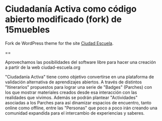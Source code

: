 Ciudadanía Activa como código abierto modificado (fork) de 15muebles
=========

Fork de WordPress theme for the site [Ciudad Escuela](http://ciudad-escuela.org).

==

Aprovechamos las posibilidades del software libre para hacer una creación a partir de la web ciudad-escuela.org

"Ciudadanía Activa" tiene como objetivo convertirse en una plataforma de validación alternativa de aprendizajes abiertos.
A través de distintos "Itinerarios" propuestos para lograr una serie de "Badges" (Parches) con los que mostrar materiales creados desde esa interacción con las realidades que vivimos. Además se podrán plantear "Actividades" asociadas a los Parches para así dinamizar espacios de encuentro, tanto online como offline, entre las "Personas" que poco a poco irán creando una comunidad expandida para el intercambio de experiencias y saberes.
